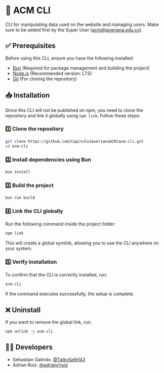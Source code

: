 # 🚀 ACM CLI

CLI for manipulating data used on the website and managing users. Make sure to be added first by the Super User ([acm@javeriana.edu.co](mailto\:acm@javeriana.edu.co)).

## ✅ **Prerequisites**

Before using this CLI, ensure you have the following installed:

- [Bun](https://bun.sh/) (Required for package management and building the project)
- [Node.js](https://nodejs.org/) (Recommended version: LTS)
- [Git](https://git-scm.com/) (For cloning the repository)

## 📥 **Installation**

Since this CLI will not be published on npm, you need to clone the repository and link it globally using `npm link`. Follow these steps:

### **1️⃣ Clone the repository**

```sh
git clone https://github.com/CapituloJaverianoACM/acm-cli.git
cd acm-cli
```

### **2️⃣ Install dependencies using Bun**

```sh
bun install
```

### **3️⃣ Build the project**

```sh
bun run build
```

### **4️⃣ Link the CLI globally**

Run the following command inside the project folder:

```sh
npm link
```

This will create a global symlink, allowing you to use the CLI anywhere on your system.

### **5️⃣ Verify installation**

To confirm that the CLI is correctly installed, run:

```sh
acm-cli
```

If the command executes successfully, the setup is complete.

## ❌ **Uninstall**

If you want to remove the global link, run:

```sh
npm unlink -g acm-cli
```

## 👨‍💻 **Developers**

- Sebastian Galindo. [@TalkySafe143](https://github.com/TalkySafe143)
- Adrian Ruiz. [@adrianrrruiz](https://github.com/adrianrrruiz)

